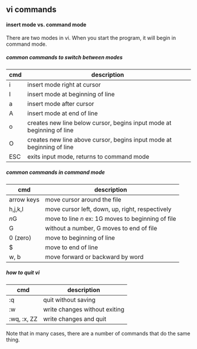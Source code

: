 ## vi commands

#### insert mode vs. command mode

There are two modes in vi.  When you start the program, it will begin in command mode.  

##### common commands to switch between modes
cmd | description
-|-
i | insert mode right at cursor
I | insert mode at beginning of line
a | insert mode after cursor
A | insert mode at end of line
o | creates new line below cursor, begins input mode at beginning of line
O | creates new line above cursor, begins input mode at beginning of line
ESC | exits input mode, returns to command mode

##### common commands in command mode

cmd | description
-|-
arrow keys | move cursor around the file
h,j,k,l | move cursor left, down, up, right, respectively
*n*G | move to line *n* ex:  1G moves to beginning of file
G | without a number, G moves to end of file
0 (zero) | move to beginning of line
$ | move to end of line
w, b | move forward or backward by word

##### how to quit vi
cmd | description
-|-
:q | quit without saving
:w | write changes without exiting
:wq, :x, ZZ | write changes and quit

Note that in many cases, there are a number of commands that do the same thing.

